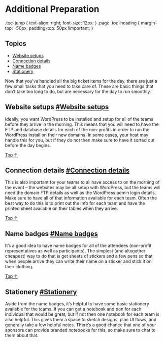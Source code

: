 # Additional Preparation

.toc-jump { text-align: right; font-size: 12px; } .page .toc-heading { margin-top: -50px; padding-top: 50px !important; }

## Topics

*   [Website setups](#website-setups)
*   [Connection details](#connection-details)
*   [Name badges](#name-badges)
*   [Stationery](#stationery)

Now that you’ve handled all the big ticket items for the day, there are just a few small tasks that you need to take care of. These are basic things that don’t take too long to do, but are necessary for the day to run smoothly.

## Website setups [#Website setups](#website-setups)

Ideally, you want WordPress to be installed and setup for all of the teams before they arrive in the morning. This means that you will need to have the FTP and database details for each of the non-profits in order to run the WordPress install on their new domains. In some cases, your host may handle this for you, but if they do not then make sure to have it sorted out before the day begins.

[Top ↑](#top)

## Connection details [#Connection details](#connection-details)

This is also important for your teams to all have access to on the morning of the event – the websites may be all setup with WordPress, but the teams will need the domain FTP details as well as the WordPress admin login details. Make sure to have all of that information available for each team. Often the best way to do this is to print out the info for each team and have the printed sheet available on their tables when they arrive.

[Top ↑](#top)

## Name badges [#Name badges](#name-badges)

It’s a good idea to have name badges for all of the attendees (non-profit representatives as well as participants). The simplest (and altogether cheapest) way to do that is get sheets of stickers and a few pens so that when people arrive they can write their name on a sticker and stick it on their clothing.

[Top ↑](#top)

## Stationery [#Stationery](#stationery)

Aside from the name badges, it’s helpful to have some basic stationery available for the teams. If you can get a notebook and pen for each individual that would be great, but if not then one notebook for each team is also helpful. This gives them a space to sketch designs, plan UI flows, and generally take a few helpful notes. There’s a good chance that one of your sponsors can provide branded notebooks for this, so make sure to chat to them about that.
